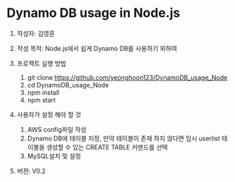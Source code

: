 # Dynamo DB usage in Node.js

1. 작성자: 김영훈

2. 작성 목적: Node.js에서 쉽게 Dynamo DB를 사용하기 위하여

3. 프로젝트 실행 방법

    1. git clone https://github.com/yeonghoon123/DynamoDB_usage_Node
    2. cd DynamoDB_usage_Node
    3. npm install
    4. npm start

4. 사용자가 설정 해야 할 것

    1. AWS config파일 작성
    2. Dynamo DB에 테이블 지정, 만약 테이블이 존재 하지 않다면 임시 userlist 테이블을 생성할 수 있는 CREATE TABLE 커맨드를 선택
    3. MySQL설치 및 설정

5. 버젼: V0.2
